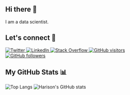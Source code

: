 ## Hi there :wave:

I am a data scientist.

## Let's connect :handshake:

<!-- [![Twitter](https://img.shields.io/twitter/follow/harisonmg?&logo=twitter)](https://twitter.com/harisonmg)

[![LinkedIn](https://img.shields.io/badge/LinkedIn-0077B5?logo=linkedin)](https://linkedin.com/in/harisonmg)

[![Stack Overflow](https://img.shields.io/badge/Stack_Overflow-FE7A16?logo=stack-overflow&logoColor=white)](https://stackoverflow.com/users/12899434/harisonmg)

[![GitHub visitors](https://visitor-badge.laobi.icu/badge?page_id=harisonmg)](https://github.com/harisonmg)

[![GitHub followers](https://img.shields.io/github/followers/harisonmg?&logo=github)](https://github.com/harisonmg?tab=followers) -->

<p align="left">
  <a href="https://twitter.com/harisonmg">
    <img src="https://img.shields.io/twitter/follow/harisonmg?&logo=twitter" alt="Twitter">
  </a>

  <a href="https://linkedin.com/in/harisonmg">
    <img src="https://img.shields.io/badge/LinkedIn-0077B5?logo=linkedin" alt="LinkedIn">
  </a>

  <a href="https://stackoverflow.com/users/12899434/harisonmg">
    <img src="https://img.shields.io/badge/Stack_Overflow-FE7A16?logo=stack-overflow&logoColor=white" alt="Stack Overflow">
  </a>

  <a href="https://github.com/harisonmg">
   <img src="https://visitor-badge.laobi.icu/badge?page_id=harisonmg" alt="GitHub visitors">
  </a>
  
  <a href="https://github.com/harisonmg?tab=followers">
    <img src="https://img.shields.io/github/followers/harisonmg?&logo=github" alt="GitHub followers">
  </a>
</p>

## My GitHub Stats :bar_chart:

<div align="left">
  <img src="https://github-readme-stats.vercel.app/api/top-langs/?username=harisonmg&layout=compact&theme=tokyonight&hide=jupyter+notebook&langs_count=6" alt="Top Langs">

  <img src="https://github-readme-stats.vercel.app/api?username=harisonmg&show_icons=true&theme=tokyonight&count_private=true&hide=stars" alt="Harison's GitHub stats">
</div>

<!-- ![Harison's GitHub stats](https://github-readme-stats.vercel.app/api?username=harisonmg&show_icons=true&theme=tokyonight&count_private=true&hide=stars)

[![Top Langs](https://github-readme-stats.vercel.app/api/top-langs/?username=harisonmg&layout=compact&theme=tokyonight&hide=jupyter+notebook&langs_count=8)](https://github.com/anuraghazra/github-readme-stats) -->
